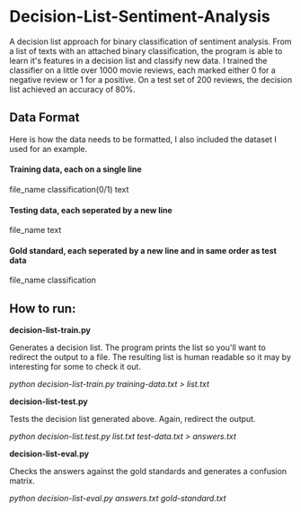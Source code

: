 # Decision-List-Sentiment-Analysis

A decision list approach for binary classification of sentiment analysis. From a list of texts with an attached binary classification,
the program is able to learn it's features in a decision list and classify new data. I trained the classifier on a little over 1000 movie
reviews, each marked either 0 for a negative review or 1 for a positive. On a test set of 200 reviews, the decision list achieved an 
accuracy of 80%. 

## Data Format
Here is how the data needs to be formatted, I also included the dataset I used for an example.

#### Training data, each on a single line
file_name classification(0/1) text

#### Testing data, each seperated by a new line
file_name text

#### Gold standard, each seperated by a new line and in same order as test data
file_name classification

## How to run:

__decision-list-train.py__

Generates a decision list. The program prints the list so you'll want to redirect the output to a file. The resulting list is human
readable so it may by interesting for some to check it out. 

*python decision-list-train.py training-data.txt > list.txt*

__decision-list-test.py__

Tests the decision list generated above. Again, redirect the output.

*python decision-list.test.py list.txt test-data.txt > answers.txt*

__decision-list-eval.py__

Checks the answers against the gold standards and generates a confusion matrix.

*python decision-list-eval.py answers.txt gold-standard.txt*





